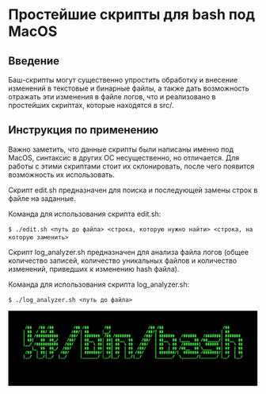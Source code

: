 # Простейшие скрипты для bash под MacOS 

## Введение

Баш-скрипты могут существенно упростить обработку и внесение изменений в текстовые и бинарные файлы, а также дать возможность отражать эти изменения в файле логов, что и реализовано в простейших скриптах, которые находятся в src/.

## Инструкция по применению

Важно заметить, что данные скрипты были написаны именно под MacOS, синтаксис в других ОС несущественно, но отличается.
Для работы с этими скриптами стоит их склонировать, после чего появится возможность их 
использовать. 

Скрипт edit.sh предназначен для поиска и последующей замены строк в файле на заданные.

Команда для использования скрипта edit.sh:

```
$ ./edit.sh <путь до файла> <строка, которую нужно найти> <строка, на которую заменить>
```

Скрипт log_analyzer.sh предназначен для анализа файла логов (общее количество записей, количество уникальных файлов и количество изменений, приведших к изменению hash файла).

Команда для использования скрипта log_analyzer.sh:

```
$ ./log_analyzer.sh <путь до файла>
```

![Picture](https://github.com/GorokhovSemyon/Simple_bash_scripst-MacOS-/blob/develop/materials/bin_bash.png)

